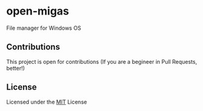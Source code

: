# open-migas
File manager for Windows OS

## Contributions
This project is open for contributions (If you are a begineer in Pull Requests, better!)

## License
Licensed under the [MIT](https://github.com/OpenMigas/open-migas/blob/master/LICENSE) License

